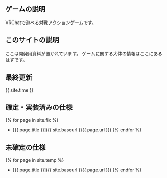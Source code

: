 ---
---

## ゲームの説明
VRChatで遊べる対戦アクションゲームです。

## このサイトの説明
ここは開発用資料が置かれています。
ゲームに関する大体の情報はここにあるはずです。

## 最終更新
{{ site.time }}

## 確定・実装済みの仕様
{% for page in site.fix %}
* [{{ page.title }}]({{ site.baseurl }}{{ page.url }})
{% endfor %}

## 未確定の仕様
{% for page in site.temp %}
* [{{ page.title }}]({{ site.baseurl }}{{ page.url }})
{% endfor %}
